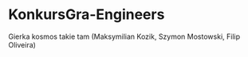 # KonkursGra-Engineers
Gierka kosmos takie tam (Maksymilian Kozik, Szymon Mostowski, Filip Oliveira)
